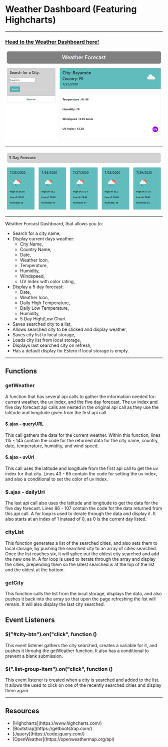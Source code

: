 # Weather Dashboard (Featuring Highcharts)

<hr>

### [Head to the Weather Dashboard here!](https://ddsteig.github.io/weather-dashboard/)

![Current Weather Forcast](./assets/img/weather.png)

<hr>

![Five Day Forecast](./assets/img/fiveday.png)

<hr>

<p>Weather Forcast Dashboard, that allows you to:
<ul>
    <li>Search for a city name,
    <li>Display current days weather:
    <ul>
        <li>City Name,</li>
        <li>Country Name,</li>
        <li>Date,</li>
        <li>Weather Icon,</li>
        <li>Temperature,</li>
        <li>Humidity,</li>
        <li>Windspeed,</li>
        <li>UV Index with color rating,</li>
    </ul>
    <li>Display a 5 day forecast:
    <ul>
        <li>Date,</li>
        <li>Weather Icon,</li>
        <li>Daily High Temperature,</li>
        <li>Daily Low Temperature,</li>
        <li>Humidity,</li>
        <li>5 Day High/Low Chart</li>
    </ul>
    <li>Saves searched city to a list,</li>
    <li>Allows searched city to be clicked and display weather,</li>
    <li>Saves city list to local storage,</li>
    <li>Loads city list from local storage,</li>
    <li>Displays last searched city on refresh,</li>
    <li>Has a default display for Estero if local storage is empty.</li>
</ul>

<hr>

## Functions

### getWeather

<p>A function that has several api calls to gather the information needed for: current weather, the uv index, and the five day forecast. The uv index and five day forecast api calls are nested in the original api call as they use the latitude and longitude given from the first api call.</p>

#### $.ajax - queryURL

<p>This call gathers the data for the current weather. Within this function, lines 115 - 145 contain the code for the returned data for the city name, country, date, temperature, humidity, and wind speed.</p>

#### $.ajax - uvUrl

<p>This call uses the latitude and longitude from the first api call to get the uv index for that city. Lines 43 - 65 contain the code for setting the uv index, and also a conditional to set the color of uv index.</p>

### $.ajax - dailyUrl

<p>The last api call also uses the latitude and longitude to get the data for the five day forecast. Lines 86 - 107 contain the code for the data returned from this api call. A for loop is used to iterate through the data and display it. It also starts at an index of 1 instead of 0, as 0 is the current day listed.</p>

### cityList

<p>This function generates a list of the searched cities, and also sets them to local storage, by pushing the searched city to an array of cities searched. Once the list reaches six, it will splice out the oldest city searched and add the new one in. A for loop is used to iterate through the array and display the cities, prepending them so the latest searched is at the top of the list and the oldest at the bottom.</p>

### getCity

<p>This function calls the list from the local storage, displays the data, and also pushes it back into the array so that upon the page refreshing the list will remain. It will also display the last city searched.</p>

## Event Listeners

### $("#city-btn").on("click", function ()

<p>This event listener gathers the city searched, creates a variable for it, and pushes it throuhg the getWeather function. It also has a conditional to prevent a blank submission.</p>

### $(".list-group-item").on("click", function ()

<p>This event listener is created when a city is searched and added to the list. It allows the used to click on one of the recently searched cities and display them again.</p>

<hr>

## Resources

<ul>
    <li>[Highcharts](https://www.highcharts.com/)</li>
    <li>[Bootstrap](https://getbootstrap.com/)</li>
    <li>[Jquery](https://code.jquery.com/)</li>
    <li>[OpenWeather](https://openweathermap.org/api)</li>
</ul>
